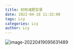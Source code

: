 ```yaml
---
title: 封校减肥实录
date: 2022-04-18 11:32:00
tags: Lcy
categories: Lcy
author: Lcy
---
```


![image-20220419095631489](https://luochengyu.oss-cn-beijing.aliyuncs.com/img/image-20220419095631489.png)

